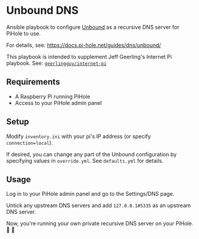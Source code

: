 # Unbound DNS

Ansible playbook to configure [Unbound](https://nlnetlabs.nl/projects/unbound/about/) as a recursive DNS server for PiHole to use.

For details, see: https://docs.pi-hole.net/guides/dns/unbound/

This playbook is intended to supplement Jeff Geerling's Internet Pi playbook.
See: [`geerlingguy/internet-pi`](https://github.com/geerlingguy/internet-pi)

## Requirements

* A Raspberry Pi running PiHole
* Access to your PiHole admin panel

## Setup

Modify `inventory.ini` with your pi's IP address (or specify `connection=local`).

If desired, you can change any part of the Unbound configuration by specifying values in `override.yml`.
See `defaults.yml` for details.

## Usage

Log in to your PiHole admin panel and go to the Settings/DNS page.
<!-- Untick any upstream DNS servers and add `127.0.0.1#5335` and `::1#5335` as upstream DNS servers. -->
Untick any upstream DNS servers and add `127.0.0.1#5335` as an upstream DNS server.

Now, you're running your own private recursive DNS server on your PiHole. :tada: :tada:
